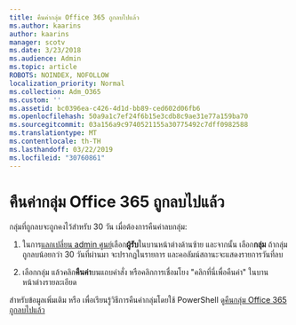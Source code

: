 ```yaml
---
title: คืนค่ากลุ่ม Office 365 ถูกลบไปแล้ว
ms.author: kaarins
author: kaarins
manager: scotv
ms.date: 3/23/2018
ms.audience: Admin
ms.topic: article
ROBOTS: NOINDEX, NOFOLLOW
localization_priority: Normal
ms.collection: Adm_O365
ms.custom: ''
ms.assetid: bc0396ea-c426-4d1d-bb89-ced602d06fb6
ms.openlocfilehash: 50a9a1c7ef24f6b15e3cdb8c9ae31e77a159ba70
ms.sourcegitcommit: 03a156a9c9740521155a30775492c7dff0982588
ms.translationtype: MT
ms.contentlocale: th-TH
ms.lasthandoff: 03/22/2019
ms.locfileid: "30760861"
---
```

# <a name="restore-a-deleted-office-365-group"></a>คืนค่ากลุ่ม Office 365 ถูกลบไปแล้ว

กลุ่มที่ถูกลบจะถูกคงไว้สำหรับ 30 วัน เมื่อต้องการคืนค่าลบกลุ่ม:
  
1. ในการ[แลกเปลี่ยน admin ศูนย์](https://outlook.office365.com/ecp/)เลือก**ผู้รับ**ในบานหน้าต่างด้านซ้าย และจากนั้น เลือก**กลุ่ม** ถ้ากลุ่มถูกลบน้อยกว่า 30 วันที่ผ่านมา จะปรากฏในรายการ และคอลัมน์สถานะจะแสดงรายการวันที่ลบ
    
2. เลือกกลุ่ม แล้วคลิก**คืนค่า**บนแถบคำสั่ง หรือคลิกการเชื่อมโยง "คลิกที่นี่เพื่อคืนค่า" ในบานหน้าต่างรายละเอียด 
    
สำหรับข้อมูลเพิ่มเติม หรือ เพื่อเรียนรู้วิธีการคืนค่ากลุ่มโดยใช้ PowerShell ดู[คืนกลุ่ม Office 365 ถูกลบไปแล้ว](https://go.microsoft.com/fwlink/?linkid=867802)
  

